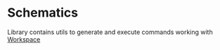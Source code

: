 # Schematics

Library contains utils to generate and execute commands working with [Workspace](https://temarusanov.github.io/dev-notes/workspace)

